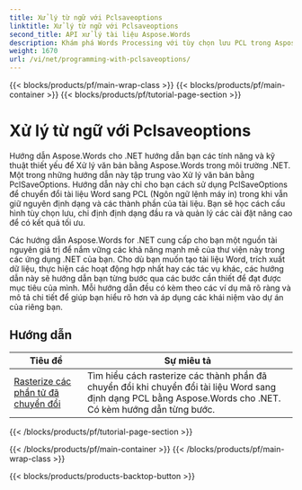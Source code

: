 ```yaml
---
title: Xử lý từ ngữ với Pclsaveoptions
linktitle: Xử lý từ ngữ với Pclsaveoptions
second_title: API xử lý tài liệu Aspose.Words
description: Khám phá Words Processing với tùy chọn lưu PCL trong Aspose.Words cho .NET. Tìm hiểu cách thao tác và tùy chỉnh lưu tài liệu Word ở định dạng PCL với hướng dẫn từng bước và ví dụ về mã.
weight: 1670
url: /vi/net/programming-with-pclsaveoptions/
---
```


{{< blocks/products/pf/main-wrap-class >}}
{{< blocks/products/pf/main-container >}}
{{< blocks/products/pf/tutorial-page-section >}}

# Xử lý từ ngữ với Pclsaveoptions

Hướng dẫn Aspose.Words cho .NET hướng dẫn bạn các tính năng và kỹ thuật thiết yếu để Xử lý văn bản bằng Aspose.Words trong môi trường .NET. Một trong những hướng dẫn này tập trung vào Xử lý văn bản bằng PclSaveOptions. Hướng dẫn này chỉ cho bạn cách sử dụng PclSaveOptions để chuyển đổi tài liệu Word sang PCL (Ngôn ngữ lệnh máy in) trong khi vẫn giữ nguyên định dạng và các thành phần của tài liệu. Bạn sẽ học cách cấu hình tùy chọn lưu, chỉ định định dạng đầu ra và quản lý các cài đặt nâng cao để có kết quả tối ưu.

Các hướng dẫn Aspose.Words for .NET cung cấp cho bạn một nguồn tài nguyên giá trị để nắm vững các khả năng mạnh mẽ của thư viện này trong các ứng dụng .NET của bạn. Cho dù bạn muốn tạo tài liệu Word, trích xuất dữ liệu, thực hiện các hoạt động hợp nhất hay các tác vụ khác, các hướng dẫn này sẽ hướng dẫn bạn từng bước qua các bước cần thiết để đạt được mục tiêu của mình. Mỗi hướng dẫn đều có kèm theo các ví dụ mã rõ ràng và mô tả chi tiết để giúp bạn hiểu rõ hơn và áp dụng các khái niệm vào dự án của riêng bạn.

 ## Hướng dẫn
| Tiêu đề | Sự miêu tả |
| --- | --- |
| [Rasterize các phần tử đã chuyển đổi](./rasterize-transformed-elements/) | Tìm hiểu cách rasterize các thành phần đã chuyển đổi khi chuyển đổi tài liệu Word sang định dạng PCL bằng Aspose.Words cho .NET. Có kèm hướng dẫn từng bước. |
{{< /blocks/products/pf/tutorial-page-section >}}

{{< /blocks/products/pf/main-container >}}
{{< /blocks/products/pf/main-wrap-class >}}

{{< blocks/products/products-backtop-button >}}
